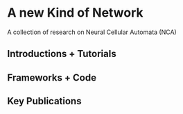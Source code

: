 # A new Kind of Network
A collection of research on Neural Cellular Automata (NCA)

## Introductions + Tutorials

## Frameworks + Code

## Key Publications

